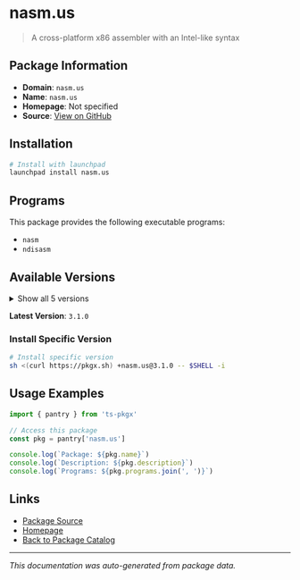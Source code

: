 # nasm.us

> A cross-platform x86 assembler with an Intel-like syntax

## Package Information

- **Domain**: `nasm.us`
- **Name**: `nasm.us`
- **Homepage**: Not specified
- **Source**: [View on GitHub](https://github.com/pkgxdev/pantry/tree/main/projects/nasm.us/package.yml)

## Installation

```bash
# Install with launchpad
launchpad install nasm.us
```

## Programs

This package provides the following executable programs:

- `nasm`
- `ndisasm`

## Available Versions

<details>
<summary>Show all 5 versions</summary>

- `3.1.0`, `3.0.0`, `2.16.3`, `2.16.2`, `2.15.5`

</details>

**Latest Version**: `3.1.0`

### Install Specific Version

```bash
# Install specific version
sh <(curl https://pkgx.sh) +nasm.us@3.1.0 -- $SHELL -i
```

## Usage Examples

```typescript
import { pantry } from 'ts-pkgx'

// Access this package
const pkg = pantry['nasm.us']

console.log(`Package: ${pkg.name}`)
console.log(`Description: ${pkg.description}`)
console.log(`Programs: ${pkg.programs.join(', ')}`)
```

## Links

- [Package Source](https://github.com/pkgxdev/pantry/tree/main/projects/nasm.us/package.yml)
- [Homepage](#)
- [Back to Package Catalog](../../package-catalog.md)

---

*This documentation was auto-generated from package data.*
